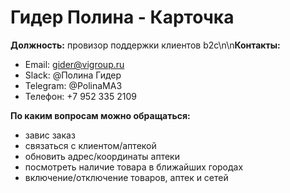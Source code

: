 # Гидер Полина - Карточка

**Должность:** провизор поддержки клиентов b2c\n\n**Контакты:**

* Email: gider@vigroup.ru
* Slack: @Полина Гидер
* Telegram: @PolinaMA3
* Телефон: +7 952 335 2109

**По каким вопросам можно обращаться:**

* завис заказ
* связаться с клиентом/аптекой
* обновить адрес/координаты аптеки
* посмотреть наличие товара в ближайших городах
* включение/отключение товаров, аптек и сетей